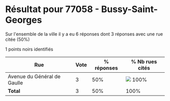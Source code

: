 # Résultat pour 77058 - Bussy-Saint-Georges

Sur l'ensemble de la ville il y a eu 6 réponses dont 3 réponses avec une rue citée (50%)

1 points noirs identifiés

| Rue | Vote | % réponses | % Nb rues cités|
|-----|------|------------|----------------|
| Avenue du Général de Gaulle | 3 | 50% | <img src="../../img/bar_100.gif" />&nbsp;100%|
| **Total** | 3 | 50% | 100%|
